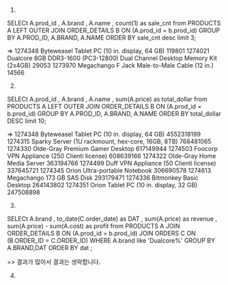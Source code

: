 1.
SELECt
  A.prod_id
  , A.brand
  , A.name
  , count(1) as sale_cnt
from
  PRODUCTS A
  LEFT OUTER JOIN  ORDER_DETAILS B
  ON (A.prod_id = b.prod_id)
GROUP BY A.PROD_ID, A.BRAND, A.NAME
ORDER BY sale_cnt desc
limit 3;

=>
1274348	Byteweasel	Tablet PC (10 in. display, 64 GB)	119801
1274021	Dualcore	8GB DDR3-1600 (PC3-12800) Dual Channel Desktop Memory Kit (2x4GB)	29053
1273970	Megachango	F Jack Male-to-Male Cable (12 in.)	14566

2.
SELECt
  A.prod_id
  , A.brand
  , A.name
  , sum(A.price) as total_dollar
from
  PRODUCTS A
  LEFT OUTER JOIN  ORDER_DETAILS B
  ON (A.prod_id = b.prod_id)
GROUP BY A.PROD_ID, A.BRAND, A.NAME
ORDER BY total_dollar DESC
limit 10;

=>
1274348	Byteweasel	Tablet PC (10 in. display, 64 GB)	4552318199
1274315	Sparky	Server (1U rackmount, hex-core, 16GB, 8TB)	768481065
1274330	Olde-Gray	Premium Gamer Desktop	617149944
1274503	Foocorp	VPN Appliance (250 Clienti license)	608639166
1274322	Olde-Gray	Home Media Server	363194766
1274499	Duff	VPN Appliance (50 Clienti license)	337645721
1274345	Orion	Ultra-portable Notebook	306690578
1274613	Megachango	173 GB SAS Disk	293179471
1274336	Bitmonkey	Basic Desktop	264143802
1274351	Orion	Tablet PC (10 in. display, 32 GB)	247508898

3.
SELECt
A.brand
  , to_date(C.order_date) as DAT
  , sum(A.price) as revenue
  , sum(A.price) - sum(A.cost) as profit
from
  PRODUCTS A
  JOIN  ORDER_DETAILS B
  ON (A.prod_id = b.prod_id)
  JOIN  ORDERS C
  ON (B.ORDER_ID = C.ORDER_ID)
WHERE
  A.brand like 'Dualcore%'
GROUP BY A.BRAND,DAT
ORDER BY dat
;

=>
결과가 많아서 결과는 생략합니다.

4.
